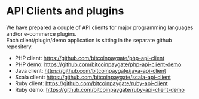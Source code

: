 # API Clients and plugins

We have prepared a couple of API clients for major programming languages and/or e-commerce plugins.  
Each client/plugin/demo application is sitting in the separate github repository.

* PHP client: https://github.com/bitcoinpaygate/php-api-client
* PHP demo: https://github.com/bitcoinpaygate/php-api-client-demo
* Java client: https://github.com/bitcoinpaygate/java-api-client
* Scala client: https://github.com/bitcoinpaygate/scala-api-client
* Ruby client: https://github.com/bitcoinpaygate/ruby-api-client
* Ruby demo: https://github.com/bitcoinpaygate/ruby-api-client-demo
